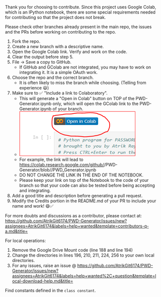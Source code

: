 Thank you for choosing to contribute. 
Since this project uses Google Colab, which is an IPython notebook, there are some special requirements needed for contributing so that the project does not break.

Please check other branches already present in the main repo, the issues and the PRs before working on contributing to the repo.

1. Fork the repo.
2. Create a new branch with a descriptive name.
3. Open the Google Colab link. Verify and work on the code.
4. Clear the output before step 5.
5. File ->  Save a copy to GitHub. 
    * If GitHub and GColab are not integrated, you may have to work on integrating it. It is a simple OAuth work.
6. Choose the repo and the correct branch. 
    * It is often likely to miss the branch while choosing. (Telling from experience 😃)
7. Make sure to ✅ "Include a link to Colaboratory".
    * This will generate a "Open in Colab" button on TOP of the PWD-Generator.ipynb only, which will open the GColab link to the PWD-Generator.ipynb of your branch.
    * <img src= "OpenInColab.PNG">
    * For example, the link will lead to https://colab.research.google.com/github/<YOUR GITHUB USERNAME>/PWD-Generator/blob/<YOUR BRANCH NAME>/PWD_Generator.ipynb
    * DO NOT CHANGE THE LINK IN THE END OF THE NOTEBOOK.
    * Please keep your link on top of the Notebook to the code of your branch so that your code can also be tested before being accepting and integrating.
8. Add a good title and description before generating a pull request.
9. Modify the Credits portion in the README.md of your PR to include your name and work! 😄✅   

For more doubts and discussions as a contributor, please contact at: https://github.com/AtrikGit6174/PWD-Generator/issues/new?assignees=AtrikGit6174&labels=help+wanted&template=contributors-q-a.md&title=
   
For local operations:
1. Remove the Google Drive Mount code (line 188 and line 194)
2. Change the directories in lines 196, 210, 211, 224, 256 to your own local directories.
3. For any issues, raise an issue @ https://github.com/AtrikGit6174/PWD-Generator/issues/new?assignees=AtrikGit6174&labels=help+wanted%2C+question&template=local-download-help.md&title=

Find constants defined in the `class constant`.
